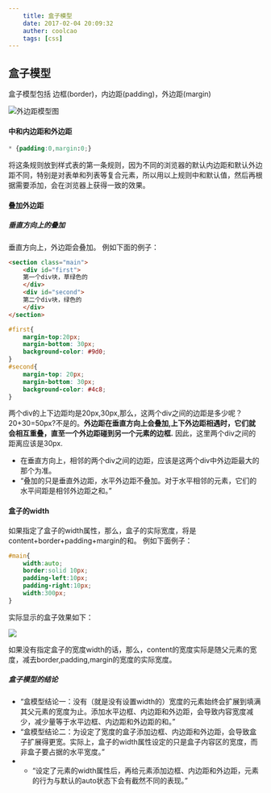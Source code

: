 ```yaml
---
    title: 盒子模型
    date: 2017-02-04 20:09:32
    auther: coolcao
    tags: [css]
---
```

## 盒子模型
盒子模型包括 边框(border)，内边距(padding)，外边距(margin)

![外边距模型图](https://img001-10042971.cos.ap-shanghai.myqcloud.com/blog/Snip20160602_2.png)

#### 中和内边距和外边距
```css
* {padding:0,margin:0;}
```
将这条规则放到样式表的第一条规则，因为不同的浏览器的默认内边距和默认外边距不同，特别是对表单和列表等复合元素，所以用以上规则中和默认值，然后再根据需要添加，会在浏览器上获得一致的效果。

#### 叠加外边距
##### 垂直方向上的叠加
垂直方向上，外边距会叠加。
例如下面的例子：
```html
<section class="main">
    <div id="first">
    第一个div块，草绿色的
    </div>
    <div id="second">
    第二个div块，绿色的
    </div>
</section>
```
```css
#first{
    margin-top:20px;
    margin-bottom: 30px;
    background-color: #9d0;
}
#second{
    margin-top: 20px;
    margin-bottom: 30px;
    background-color: #4c8;
}
```
两个div的上下边距均是20px,30px,那么，这两个div之间的边距是多少呢？20+30=50px?不是的。**外边距在垂直方向上会叠加,上下外边距相遇时，它们就会相互重叠，直至一个外边距碰到另一个元素的边框.**
因此，这里两个div之间的距离应该是30px.
* 在垂直方向上，相邻的两个div之间的边距，应该是这两个div中外边距最大的那个为准。
* “叠加的只是垂直外边距，水平外边距不叠加。对于水平相邻的元素，它们的水平间距是相邻外边距之和。”

#### 盒子的width
如果指定了盒子的width属性，那么，盒子的实际宽度，将是content+border+padding+margin的和。
例如下面例子：
```css
#main{
    width:auto;
    border:solid 10px;
    padding-left:10px;
    padding-right:10px;
    width:300px;
}
```
实际显示的盒子效果如下：

![](https://img001-10042971.cos.ap-shanghai.myqcloud.com/blog/Snip20160602_3.png)

如果没有指定盒子的宽度width的话，那么，content的宽度实际是随父元素的宽度，减去border,padding,margin的宽度的实际宽度。

##### 盒子模型的结论
* “盒模型结论一：没有（就是没有设置width的）宽度的元素始终会扩展到填满其父元素的宽度为止。添加水平边框、内边距和外边距，会导致内容宽度减少，减少量等于水平边框、内边距和外边距的和。”
* “盒模型结论二：为设定了宽度的盒子添加边框、内边距和外边距，会导致盒子扩展得更宽。实际上，盒子的width属性设定的只是盒子内容区的宽度，而非盒子要占据的水平宽度。”
* * “设定了元素的width属性后，再给元素添加边框、内边距和外边距，元素的行为与默认的auto状态下会有截然不同的表现。”
